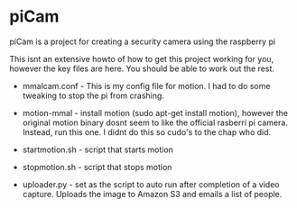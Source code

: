 piCam
=====

piCam is a project for creating a security camera using the raspberry pi

This isnt an extensive howto of how to get this project working for you, however the key files are here. You should be able to work out the rest.

* mmalcam.conf - This is my config file for motion. I had to do some tweaking to stop the pi from crashing.

* motion-mmal - install motion (sudo apt-get install motion), however the original motion binary dosnt seem to like the official rasberri pi camera. Instead, run this one. I didnt do this so cudo's to the chap who did.

* startmotion.sh - script that starts motion

* stopmotion.sh - script that stops motion

* uploader.py - set as the script to auto run after completion of a video capture. Uploads the image to Amazon S3 and emails a list of people.





